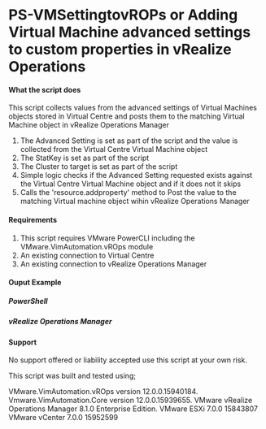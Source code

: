 # PS-VMSettingtovROPs or Adding Virtual Machine advanced settings to custom properties in vRealize Operations

#### What the script does

This script collects values from the advanced settings of Virtual Machines objects stored in Virtual Centre and posts them to the matching Virtual Machine object in vRealize Operations Manager

1. The Advanced Setting is set as part of the script and the value is collected from the Virtual Centre Virtual Machine object
2. The StatKey is set as part of the script
3. The Cluster to target is set as part of the script
4. Simple logic checks if the Advanced Setting requested exists against the Virtual Centre Virtual Machine object and if it does not it skips
5. Calls the 'resource.addproperty' method to Post the value to the matching Virtual machine object wihin vRealize Operations Manager

#### Requirements

1. This script requires VMware PowerCLI including the VMware.VimAutomation.vROps module
2. An existing connection to Virtual Centre
3. An existing connection to vRealize Operations Manager

#### Ouput Example

##### PowerShell

##### vRealize Operations Manager

#### Support

No support offered or liability accepted use this script at your own risk.

This script was built and tested using;

VMware.VimAutomation.vROps version 12.0.0.15940184.
Vmware.VimAutomation.Core version 12.0.0.15939655.
VMware vRealize Operations Manager 8.1.0 Enterprise Edition.
VMware ESXi 7.0.0 15843807
VMware vCenter 7.0.0 15952599
